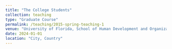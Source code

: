 ```yaml
---
title: "The College Students"
collection: teaching
type: "Graduate Course"
permalink: /teaching/2015-spring-teaching-1
venue: "University of Florida, School of Human Development and Organizational Studies in Education"
date: 2024-01-01
location: "City, Country"
---
```




